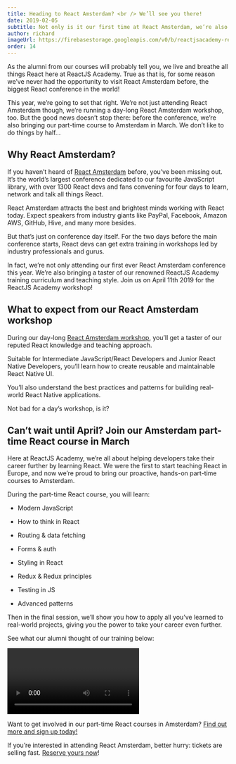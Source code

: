 ```yaml
---
title: Heading to React Amsterdam? <br /> We’ll see you there!
date: 2019-02-05
subtitle: Not only is it our first time at React Amsterdam, we’re also running our first part-time course in Amsterdam this March - and you’re invited!
author: richard
imageUrl: https://firebasestorage.googleapis.com/v0/b/reactjsacademy-react.appspot.com/o/blog%20post%20images%2Famsterdam.jpg?alt=media
order: 14
---
```


As the alumni from our courses will probably tell you, we live and breathe all things React here at ReactJS Academy. True as that is, for some reason we’ve never had the opportunity to visit React Amsterdam before, the biggest React conference in the world!

This year, we’re going to set that right. We’re not just attending React Amsterdam though, we’re running a day-long React Amsterdam workshop, too. But the good news doesn’t stop there: before the conference, we’re also bringing our part-time course to Amsterdam in March. We don’t like to do things by half…

## Why React Amsterdam?

If you haven’t heard of [React Amsterdam](https://react.amsterdam/) before, you’ve been missing out. It’s the world’s largest conference dedicated to our favourite JavaScript library, with over 1300 React devs and fans convening for four days to learn, network and talk all things React.

React Amsterdam attracts the best and brightest minds working with React today. Expect speakers from industry giants like PayPal, Facebook, Amazon AWS, GitHub, Hive, and many more besides.

But that’s just on conference day itself. For the two days before the main conference starts, React devs can get extra training in workshops led by industry professionals and gurus.

In fact, we’re not only attending our first ever React Amsterdam conference this year. We’re also bringing a taster of our renowned ReactJS Academy training curriculum and teaching style. Join us on April 11th 2019 for the ReactJS Academy workshop!

<marketingcard text="New GraphQL bootcamp" to="/graphql" button-text="Learn GraphQL"></marketingcard>

## What to expect from our React Amsterdam workshop

During our day-long [React Amsterdam workshop](https://react.amsterdam/workshops#react-native), you’ll get a taster of our reputed React knowledge and teaching approach.

Suitable for Intermediate JavaScript/React Developers and Junior React Native Developers, you’ll learn how to create reusable and maintainable React Native UI.

You’ll also understand the best practices and patterns for building real-world React Native applications.

Not bad for a day’s workshop, is it?

## Can’t wait until April? Join our Amsterdam part-time React course in March

Here at ReactJS Academy, we’re all about helping developers take their career further by learning React. We were the first to start teaching React in Europe, and now we’re proud to bring our proactive, hands-on part-time courses to Amsterdam.

During the part-time React course, you will learn:

- Modern JavaScript

- How to think in React

- Routing & data fetching

- Forms & auth

- Styling in React

- Redux & Redux principles

- Testing in JS

- Advanced patterns

Then in the final session, we’ll show you how to apply all you’ve learned to real-world projects, giving you the power to take your career even further.

See what our alumni thought of our training below:

<video youtube-id="E_4eQQHjc7A"></video>

Want to get involved in our part-time React courses in Amsterdam? [Find out more and sign up today!](/react-redux-training-amsterdam/)

If you’re interested in attending React Amsterdam, better hurry: tickets are selling fast. [Reserve yours now](https://www.eventbrite.com/e/react-amsterdam-conference-2019-tickets-51631771017)!
